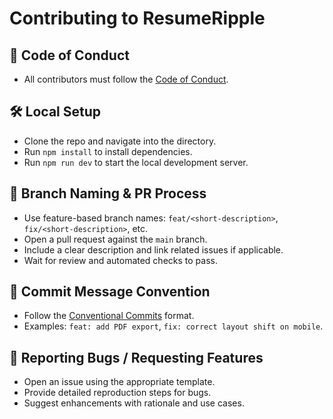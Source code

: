 # Contributing to ResumeRipple

## 🧭 Code of Conduct

- All contributors must follow the [Code of Conduct](./CODE_OF_CONDUCT.md).

## 🛠 Local Setup

- Clone the repo and navigate into the directory.
- Run `npm install` to install dependencies.
- Run `npm run dev` to start the local development server.

## 🌱 Branch Naming & PR Process

- Use feature-based branch names: `feat/<short-description>`, `fix/<short-description>`, etc.
- Open a pull request against the `main` branch.
- Include a clear description and link related issues if applicable.
- Wait for review and automated checks to pass.

## 📝 Commit Message Convention

- Follow the [Conventional Commits](https://www.conventionalcommits.org/) format.
- Examples: `feat: add PDF export`, `fix: correct layout shift on mobile`.

## 🐞 Reporting Bugs / Requesting Features

- Open an issue using the appropriate template.
- Provide detailed reproduction steps for bugs.
- Suggest enhancements with rationale and use cases.
